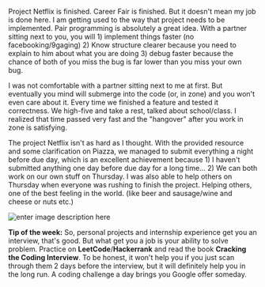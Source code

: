 Project Netflix is finished. Career Fair is finished. But it doesn't mean my job is done here. I am getting used to the way that project needs to be implemented. Pair programming is absolutely a great idea. With a partner sitting next to you, you will 1) implement things faster (no facebooking/9gaging) 2) Know structure clearer because you need to explain to him about what you are doing 3) debug faster because the chance of both of you miss the bug is far lower than you miss your own bug.

I was not comfortable with a partner sitting next to me at first. But eventually you mind will submerge into the code (or, in zone) and you won't even care about it. Every time we finished a feature and tested it correctness. We high-five and take a rest, talked about school/class. I realized that time passed very fast and the "hangover" after you work in zone is satisfying.

The project Netflix isn't as hard as I thought. With the provided resource and some clarification on Piazza, we managed to submit everything a night before due day, which is an excellent achievement because 1) I haven't submitted anything one day before due day for a long time... 2) We can both work on our own stuff on Thursday. I was also able to help others on Thursday when everyone was rushing to finish the project. Helping others, one of the best feeling in the world. (like beer and sausage/wine and cheese or nuts etc.)

![enter image description here](http://www.thechinesequest.com/wp-content/uploads/2015/05/like-a-boss.jpg)

**Tip of the week:**
So, personal projects and internship experience get you an interview, that's good. But what get you a job is your ability to solve problem. Practice on **LeetCode**/**Hackerrank** and read the book **Cracking the Coding Interview**. To be honest, it won't help you if you just scan through them 2 days before the interview, but it will definitely help you in the long run. A coding challenge a day brings you Google offer someday.
